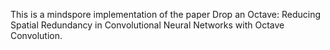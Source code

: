 This is a mindspore implementation of the paper Drop an Octave: Reducing Spatial Redundancy in Convolutional Neural Networks with Octave Convolution. 